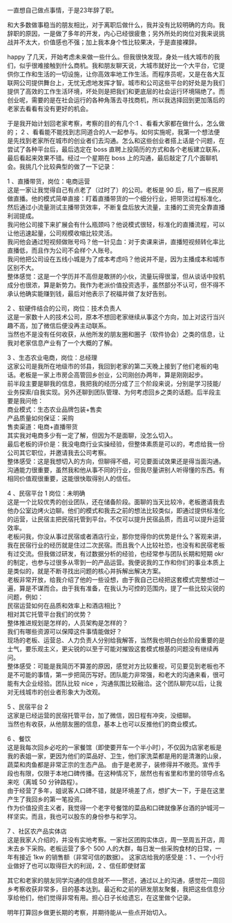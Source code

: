 一直想自己做点事情，于是23年辞了职。  

和大多数做事稳当的朋友相比，对于离职后做什么，我并没有比较明确的方向。我辞职的原因，一是做了多年的开发，内心已经很疲惫；另外所处的岗位对我来说挑战并不太大，价值感也不强；加上我本身个性比较果决，于是直接裸辞。  

happy 了几天，开始考虑未来做一些什么。但我很快发现，身处一线大城市的我们，似乎很难接触到什么商机。我和朋友聊天说，大城市就好比一个大平台，它提供你工作和生活的一切设施，让你高效率地工作生活。而程序员呢，又是在各大互联网公司提供舞台上，无忧无虑地发挥才智。城市和公司这些平台的好处是为我们提供了高效的工作生活环境，坏处则是把我们和更底层的社会运行环境隔绝了。而创业呢，需要的是在社会运行的各种角落去寻找商机，所以我选择回到更加落后的老家去看看有没有更好的机会。  

于是我开始计划回老家考察，考察的目的有几个:1 、看看大家都在做什么，怎么做的； 2 、看看能不能找到志同道合的人一起参与。如何实施呢，我第一个想法便是先找到老家所在城市的创业者们去沟通。怎么和这些创业者搭上话是个问题，在尝试了各种平台后，最后选定在 boss 直聘上投简历的方式和各个老板建立联系，最后看起来效果不错。经过一个星期在 boss 上的沟通，最后敲定了几个面聊机会。我挑几个比较典型的做了一下记录：

1 、直播带货，岗位：电商运营  
这是一家让我觉得自己有点老了（过时了）的公司。老板是 90 后，租了一栋民房做直播。他的模式简单直接：盯着直播带货的一个细分行业，把带货过程标准化，然后通过小流量测试主播带货效率，不断复盘后放大流量，主播的工资完全靠直播利润提成。  
我问他公司接下来扩展会有什么瓶颈吗？他说模式很轻，标准化的直播流程，可以让他迅速起量，公司规模收缩比较灵活。  
我问他会通过短视频做账号吗？他一针见血：对于卖课来讲，直播短视频转化率比直播低，而且作为公司不会样个人账号。  
我问他把公司设在五线小城是为了成本考虑吗？他说并不是，因为主播成本和城市区别不大。  
整体感觉：这是一个学历并不高但是敢拼的小伙，流量玩得很溜，但从谈话中投机成分也很浓，算是新势力。我作为老派价值投资选手，虽然部分不认可，但不得不承认他确实能赚到钱，最后对他表示了祝福并做了友好告别。  

2 、软硬件结合的公司，岗位：技术负责人  
这是一家数十人的技术公司，原本不想回老家继续从事这个方向，加上对这行当兴趣不高，加了微信后便没再主动联系。  
当然也不是没有任何收获，从他所发的朋友圈和圈子（软件协会）之类的信息，让我对老家信息产业有了一个大概的了解。  

3 、生态农业电商，岗位：总经理  
这家公司是我所在地级市的邻县，我回到老家的第二天晚上接到了他们老板的电话。老板是一家上市房企高管回乡创业，公司刚创办两年，算是刚刚起步。  
前半段主要是聊我的信息，我把我的经历分成了三个阶段来说，分别是学习技能/业务探索/自我实现。另外还聊到团队管理、为何考虑回乡之类的话题。后半段主要是我问他：  
商业模式：生态农业品牌包装+售卖  
产品质量如何保证：采购  
售卖渠道：电商+直播带货  
其实我对电商多少有一定了解，但因为不是面聊，没怎么切入。  
最后老板的评价是：我没电商行业实操经验，但整体素质是可以的，考虑给我一份公司其它职位，并邀请我去公司考察。  
整体感受：这是我想切入的方向，但聊得不细，可见要面试效果还是得当面沟通。沟通能力很重要，虽然我和他从事不同的行业，但我尽量讲别人听得懂的东西。有相同价值观很重要，这能很快取得别人的信任。  

4 、民宿平台 1 岗位：未明确  
这是一个比较优秀的创业团队，还在储备阶段。面聊的当天比较冷，老板邀请我去他办公室边烤火边聊。他们的模式和我去之前的想法比较类似，即通过提供标准化的运营，让民宿主把民宿托管到平台。不仅可以提升民宿品质，而且可以提升运营效率。  
老板问我，你没从事过民宿或者酒店行业，那你觉得你的优势是什么？客观来讲，我在民宿行业的经历就是住过二次民宿。而且我个人比较社恐，也没有和民宿老板有过交流。但我做过研发，有过数据分析的经验，也经常参与团队长期和短期 okr 的制定，也参与过很多从零到一的产品运营。我便说我的工作和你们的事业本质上是类似的，就是不断寻找出问题的核心并拆解出解决方案。  
老板非常开放，给我介绍了他的一些设想，由于我自己已经把这套模式完整想过一遍，算是不谋而合。由于我有准备，在我认为可控的范围内，提了一些比较尖锐的问题，例如：  
民宿运营如何在品质和效率上和酒店相比？  
相对其它托管平台我们的优势？  
整体推进规划是怎样的，人员架构是怎样的？  
我们有哪些资源可以保障这件事情能做好？  
现场的老板、运营总、人力负责人分别给我解答，当然我也明白创业阶段重要的是士气，要乐观主义，更尖锐的以至于可能对摧毁这套模式根基的问题没有继续再问。  
整体感受：可能是我简历不算差的原因，感觉对方比较重视，可见要见到老板也不是不可能的事情，第一步把简历写好。团队能力非常强，和老大的沟通来看，很可能有大企业经验。团队比较 nice ，沟通氛围比较融洽。这个团队聊完以后，让我对无线城市的创业者形象大为改观。  

5 、民宿平台 2  
这家是已经运营的民宿托管平台，加了微信，因日程有冲突，没细聊。  
当然也有收获，从他朋友圈的信息，基本上也可以反推他们的商业模式。  

6 、餐饮  
这是我每次回乡必吃的一家餐馆（即使要开车一个半小时），不仅因为店家老板是我的表姐一家，更因为他们的菜品好、卫生，他们家洗菜都是用的是清澈的山泉，蔬菜和肉鱼都是非常正宗的生态产品。
由于是老房子，装修得并不敞亮。宣传手段也有限，仅限于本地口碑传播。在这种情况下，居然也有省里和市里的领导点名来吃（离城 50 分钟路程）。  
由于经营了多年，姐说客人口碑不错，就是环境差了点，想扩大一下，于是在这里产生了我回乡的第一笔投资。  
作为价值投资主义者，我觉得一个老字号餐馆的菜品和口碑就像茅台酒的护城河一样坚实。而且，我也可以股东的身份参与和学习。  

7 、社区农产品实体店  
这是我家人介绍的，并没有实地考察。一家社区团购实体店，周一至周五开店，周末去乡下采购。老板运营了多个 500 人的大群，每日发一些采购食材的日常，一年有接近 1kw 的销售额（非常可信的数据）。
这家店给我的感受是：1 、一个小行业做好了也可以取得巨大的利润，2 、信任即使财富  

其它和老家的朋友同学沟通的信息就不一一赘述，通过以上的沟通，感觉花一周回乡考察收获非常多，目的基本达到。最近和之前的研发朋友聚餐，我把这些信息分享给他们，他们觉得非常有用。担心日子长给遗忘，在这里做个记录。  

明年打算回乡做更长期的考察，并期待能从一些点开始切入。  
